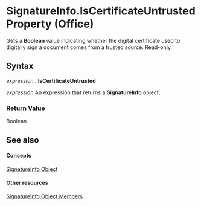 
# SignatureInfo.IsCertificateUntrusted Property (Office)

Gets a  **Boolean** value indicating whether the digital certificate used to digitally sign a document comes from a trusted source. Read-only.


## Syntax

 _expression_ . **IsCertificateUntrusted**

 _expression_ An expression that returns a **SignatureInfo** object.


### Return Value

Boolean


## See also


#### Concepts


[SignatureInfo Object](fe0ffe7d-7cc7-0d82-6888-d5eacca0d3ce.md)
#### Other resources


[SignatureInfo Object Members](52c19097-8afb-d35c-a9f7-eae81e91c05d.md)

